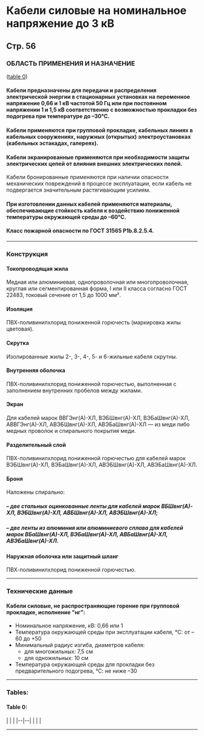 # Кабели силовые на номинальное напряжение до 3 кВ

## Стр. 56

### ОБЛАСТЬ ПРИМЕНЕНИЯ И НАЗНАЧЕНИЕ  
([table 0](#df644562-9fba-44a4-b08e-daa9679cc837))

#### Кабели предназначены для передачи и распределения электрической энергии в стационарных установках на переменное напряжение 0,66 и 1 кВ частотой 50 Гц или при постоянном напряжении 1 и 1,5 кВ соответственно с возможностью прокладки без подогрева при температуре до –30°C.

#### Кабели применяются при групповой прокладке, кабельных линиях в кабельных сооружениях, наружных (открытых) электроустановках (кабельных эстакадах, галереях).

#### Кабели экранированные применяются при необходимости защиты электрических цепей от влияния внешних электрических полей. 
Кабели бронированные применяются при наличии опасности механических повреждений в процессе эксплуатации, если кабель не подвергается значительным растягивающим усилиям.

#### При изготовлении данных кабелей применяются материалы, обеспечивающие стойкость кабеля к воздействию пониженной температуры окружающей среды до –60°C.

#### **Класс пожарной опасности** по ГОСТ 31565 P1b.8.2.5.4.

---

### Конструкция  

#### Токопроводящая жила  
Медная или алюминиевая, однопроволочная или многопроволочная, круглая или сегментированная форма, I или II класса согласно ГОСТ 22483, токовый сечение от 1,5 до 1000 мм².

#### Изоляция  
ПВХ-поливинилхлорид пониженной горючесть (маркировка жилы цветовая).

#### Скрутка  
Изолированные жилы 2-, 3-, 4-, 5- и 6-жильные кабеля скрутны.

#### Внутренняя оболочка  
ПВХ-поливинилхлорид пониженной горючестью, выполненная с заполнением внутренних пробелов между жилами.

#### Экран  
Для кабелей марок ВВГЭнг(А)-ХЛ, ВЭБШвнг(А)-ХЛ, ВЭБаШвнг(А)-ХЛ, АВВГЭнг(А)-ХЛ, АВЭБШвнг(А)-ХЛ, АВЭБаШвнг(А)-ХЛ — из меди либо медных проволок и спирального покрытия меди.

#### Разделительный слой  
ПВХ-поливинилхлорид пониженной горючестью для кабелей марок ВЭБШвнг(А)-ХЛ, ВЭБаШвнг(А)-ХЛ, АВЭБШвнг(А)-ХЛ, АВЭБаШвнг(А)-ХЛ.

#### Броня  
Наложены спирально:

##### – две стальных оцинкованные ленты для кабелей марок ВБШвнг(А)-ХЛ, ВЭБШвнг(А)-ХЛ, АВБШвнг(А)-ХЛ, АВЭБШвнг(А)-ХЛ;

##### – две ленты из алюминия или алюминиевого сплава для кабелей марок ВБаШвнг(А)-ХЛ, ВЭБаШвнг(А)-ХЛ, АВБаШвнг(А)-ХЛ, АВЭБаШвнг(А)-ХЛ.

#### Наружная оболочка или защитный шланг  
ПВХ-поливинилхлорид пониженной горючестью.

---

### Технические данные  

#### Кабели силовые, не распространяющие горение при групповой прокладке, исполнение "нг":  
- Номинальное напряжение, кВ: 0,66 или 1  
- Температура окружающей среды при эксплуатации кабеля, °C: от –60 до +50  
- Минимальный радиус изгиба, диаметров кабеля:  
    * для многожильных: 7,5 см  
    * для одножильных: 10 см  
- Температура окружающей среды для прокладки без предварительного подогрева, °С: не ниже –30 

---
<h3>Tables:</h3>

<h4>Table 0:</h4>
| | |
|--|--|
| | |

--- 
